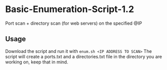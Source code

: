 # Basic-Enumeration-Script-1.2
Port scan + directory scan (for web servers) on the specified @IP

## Usage
Download the script and run it with ```enum.sh <IP ADDRESS TO SCAN>```
The script will create a ports.txt and a directories.txt file in the directory you are working on, keep that in mind.
